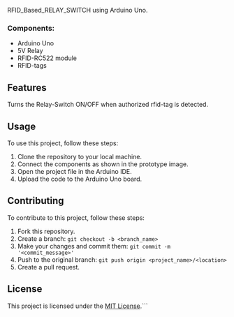 RFID_Based_RELAY_SWITCH using Arduino Uno.

### Components:
- Arduino Uno
- 5V Relay
- RFID-RC522 module
- RFID-tags

## Features
Turns the Relay-Switch ON/OFF when authorized rfid-tag is detected.


## Usage

To use this project, follow these steps:

1. Clone the repository to your local machine.
2. Connect the components as shown in the prototype image.
3. Open the project file in the Arduino IDE.
4. Upload the code to the Arduino Uno board. 

## Contributing

To contribute to this project, follow these steps:

1. Fork this repository.
2. Create a branch: `git checkout -b <branch_name>`
3. Make your changes and commit them: `git commit -m '<commit_message>'`
4. Push to the original branch: `git push origin <project_name>/<location>`
5. Create a pull request.

## License

This project is licensed under the [MIT License](LICENSE).```
